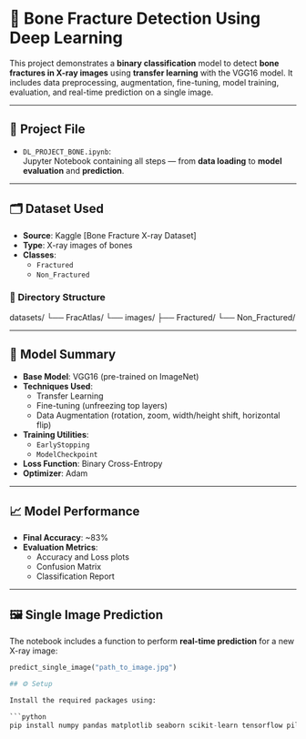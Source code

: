 # 🦴 Bone Fracture Detection Using Deep Learning

This project demonstrates a **binary classification** model to detect **bone fractures in X-ray images** using **transfer learning** with the VGG16 model. It includes data preprocessing, augmentation, fine-tuning, model training, evaluation, and real-time prediction on a single image.

---

## 📁 Project File

- `DL_PROJECT_BONE.ipynb`:  
  Jupyter Notebook containing all steps — from **data loading** to **model evaluation** and **prediction**.

---

## 🗂 Dataset Used

- **Source**: Kaggle [Bone Fracture X-ray Dataset] 
- **Type**: X-ray images of bones  
- **Classes**:
  - `Fractured`  
  - `Non_Fractured`

### 📌 Directory Structure

datasets/
└── FracAtlas/
└── images/
├── Fractured/
└── Non_Fractured/


---

## 🧠 Model Summary

- **Base Model**: VGG16 (pre-trained on ImageNet)  
- **Techniques Used**:
  - Transfer Learning
  - Fine-tuning (unfreezing top layers)
  - Data Augmentation (rotation, zoom, width/height shift, horizontal flip)
- **Training Utilities**:
  - `EarlyStopping`
  - `ModelCheckpoint`
- **Loss Function**: Binary Cross-Entropy  
- **Optimizer**: Adam

---

## 📈 Model Performance

- **Final Accuracy**: ~83%
- **Evaluation Metrics**:
  - Accuracy and Loss plots
  - Confusion Matrix
  - Classification Report

---

## 🖼️ Single Image Prediction

The notebook includes a function to perform **real-time prediction** for a new X-ray image:

```python
predict_single_image("path_to_image.jpg")

## ⚙️ Setup

Install the required packages using:

```python
pip install numpy pandas matplotlib seaborn scikit-learn tensorflow pillow

